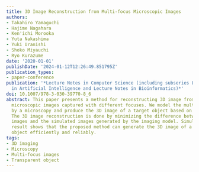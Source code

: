 ```yaml
---
title: 3D Image Reconstruction from Multi-focus Microscopic Images
authors:
- Takahiro Yamaguchi
- Hajime Nagahara
- Ken'ichi Morooka
- Yuta Nakashima
- Yuki Uranishi
- Shoko Miyauchi
- Ryo Kurazume
date: '2020-01-01'
publishDate: '2024-01-12T12:26:49.851795Z'
publication_types:
- paper-conference
publication: '*Lecture Notes in Computer Science (including subseries Lecture Notes
  in Artificial Intelligence and Lecture Notes in Bioinformatics)*'
doi: 10.1007/978-3-030-39770-8_6
abstract: This paper presents a method for reconstructing 3D image from multi-focus
  microscopic images captured with different focuses. We model the multi-focus imaging
  by a microscopy and produce the 3D image of a target object based on the model.
  The 3D image reconstruction is done by minimizing the difference between the observed
  images and the simulated images generated by the imaging model. Simulation and experimental
  result shows that the proposed method can generate the 3D image of a transparent
  object efficiently and reliably.
tags:
- 3D imaging
- Microscopy
- Multi-focus images
- Transparent object
---
```

